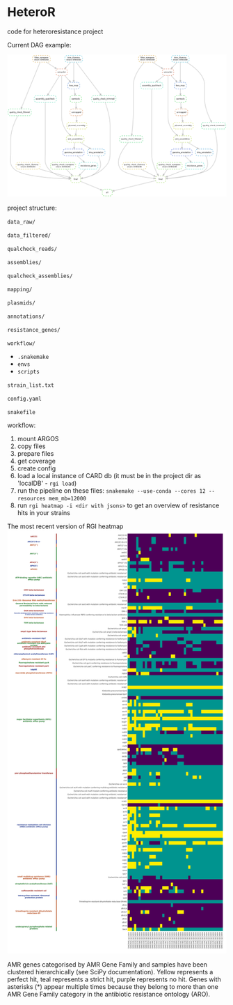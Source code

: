 # HeteroR
code for heteroresistance project

Current DAG example:

![dag](figures/dag_full.png)

project structure:

`data_raw/`

`data_filtered/`

`qualcheck_reads/`

`assemblies/`

`qualcheck_assemblies/`

`mapping/`

`plasmids/`

`annotations/`

`resistance_genes/`

`workflow/`
 - `.snakemake`
 - `envs`
 - `scripts`

`strain_list.txt`

`config.yaml`

`snakefile`

workflow:

1. mount ARGOS
2. copy files
3. prepare files
4. get coverage
5. create config
6. load a local instance of CARD db (it must be in the project dir as 'localDB' - `rgi load`)
7. run the pipeline on these files: `snakemake --use-conda --cores 12 --resources mem_mb=12000`
8. run `rgi heatmap -i <dir with jsons>` to get an overview of resistance hits in your strains

The most recent version of RGI heatmap
![resistance genes heatmap](figures/heatmap44.png)

AMR genes categorised by AMR Gene Family and samples have been clustered hierarchically (see SciPy documentation). 
Yellow represents a perfect hit, teal represents a strict hit, purple represents no hit. 
Genes with asterisks (*) appear multiple times because they belong to more than one AMR Gene Family category in the antibiotic resistance ontology (ARO).